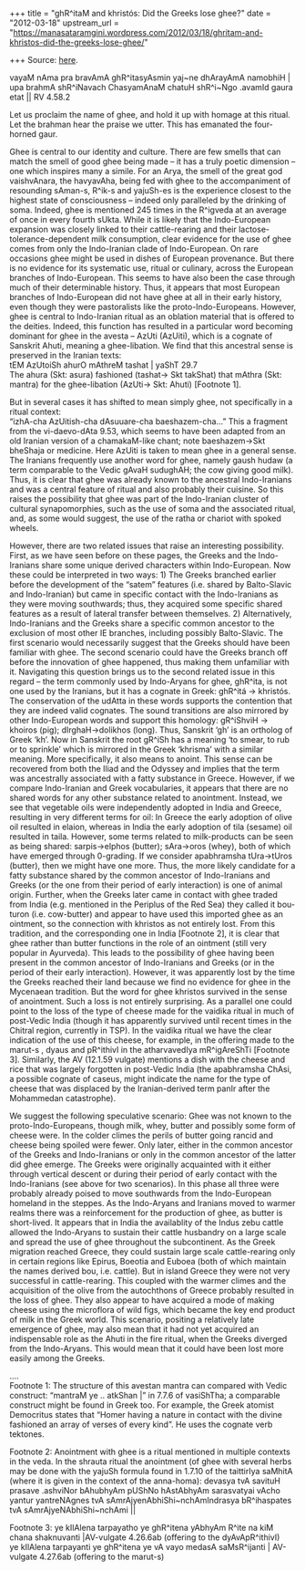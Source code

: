 +++
title = "ghR^itaM and khristós: Did the Greeks lose ghee?"
date = "2012-03-18"
upstream_url = "https://manasataramgini.wordpress.com/2012/03/18/ghritam-and-khristos-did-the-greeks-lose-ghee/"

+++
Source: [here](https://manasataramgini.wordpress.com/2012/03/18/ghritam-and-khristos-did-the-greeks-lose-ghee/).

vayaM nAma pra bravAmA ghR^itasyAsmin yaj\~ne dhArayAmA namobhiH \|  
upa brahmA shR^iNavach ChasyamAnaM chatuH shR^i\~Ngo .avamId gaura etat \|\| RV 4.58.2

Let us proclaim the name of ghee, and hold it up with homage at this ritual.  
Let the brahman hear the praise we utter. This has emanated the four-horned gaur.

Ghee is central to our identity and culture. There are few smells that can match the smell of good ghee being made – it has a truly poetic dimension – one which inspires many a simile. For an Arya, the smell of the great god vaishvAnara, the havyavAha, being fed with ghee to the accompaniment of resounding sAman-s, R^ik-s and yajuSh-es is the experience closest to the highest state of consciousness – indeed only paralleled by the drinking of soma. Indeed, ghee is mentioned 245 times in the R^igveda at an average of once in every fourth sUkta. While it is likely that the Indo-European expansion was closely linked to their cattle-rearing and their lactose-tolerance-dependent milk consumption, clear evidence for the use of ghee comes from only the Indo-Iranian clade of Indo-European. On rare occasions ghee might be used in dishes of European provenance. But there is no evidence for its systematic use, ritual or culinary, across the European branches of Indo-European. This seems to have also been the case through much of their determinable history. Thus, it appears that most European branches of Indo-European did not have ghee at all in their early history, even though they were pastoralists like the proto-Indo-Europeans. However, ghee is central to Indo-Iranian ritual as an oblation material that is offered to the deities. Indeed, this function has resulted in a particular word becoming dominant for ghee in the avesta – AzUti (AzUiti), which is a cognate of Sanskrit Ahuti, meaning a ghee-libation. We find that this ancestral sense is preserved in the Iranian texts:  
tEM AzUtoiSh ahurO mAthreM tashat \| yaShT 29.7  
The ahura (Skt: asura) fashioned (tashat-> Skt takShat) that mAthra
(Skt: mantra) for the ghee-libation (AzUti-> Skt: Ahuti) \[Footnote 1\].

But in several cases it has shifted to mean simply ghee, not specifically in a ritual context:  
“izhA-cha AzUitish-cha dAsuuare-cha baeshazem-cha…” This a fragment from the vi-daevo-dAta 9.53, which seems to have been adapted from an old Iranian version of a chamakaM-like chant; note baeshazem->Skt bheShaja or medicine. Here AzUiti is taken to mean ghee in a general sense. The Iranians frequently use another word for ghee, namely gaush hudaw (a term comparable to the Vedic gAvaH sudughAH; the cow giving good milk). Thus, it is clear that ghee was already known to the ancestral Indo-Iranians and was a central feature of ritual and also probably their cuisine. So this raises the possibility that ghee was part of the Indo-Iranian cluster of cultural synapomorphies, such as the use of soma and the associated ritual, and, as some would suggest, the use of the ratha or chariot with spoked wheels.

However, there are two related issues that raise an interesting possibility. First, as we have seen before on these pages, the Greeks and the Indo-Iranians share some unique derived characters within Indo-European. Now these could be interpreted in two ways: 1) The Greeks branched earlier before the development of the “satem” features (i.e. shared by Balto-Slavic and Indo-Iranian) but came in specific contact with the Indo-Iranians as they were moving southwards; thus, they acquired some specific shared features as a result of lateral transfer between themselves. 2) Alternatively, Indo-Iranians and the Greeks share a specific common ancestor to the exclusion of most other IE branches, including possibly Balto-Slavic. The first scenario would necessarily suggest that the Greeks should have been familiar with ghee. The second scenario could have the Greeks branch off before the innovation of ghee happened, thus making them unfamiliar with it. Navigating this question brings us to the second related issue in this regard – the term commonly used by Indo-Aryans for ghee, ghR^ita, is not one used by the Iranians, but it has a cognate in Greek: ghR^itá -> khristós. The conservation of the udAtta in these words supports the contention that they are indeed valid cognates. The sound transitions are also mirrored by other Indo-European words and support this homology: gR^iShviH -> khoiros
(pig); dIrghaH->dolikhos (long). Thus, Sanskrit ‘gh’ is an ortholog of
Greek ‘kh’. Now in Sanskrit the root gR^iSh has a meaning ‘to smear, to rub or to sprinkle’ which is mirrored in the Greek ‘khrisma’ with a similar meaning. More specifically, it also means to anoint. This sense can be recovered from both the Iliad and the Odyssey and implies that the term was ancestrally associated with a fatty substance in Greece. However, if we compare Indo-Iranian and Greek vocabularies, it appears that there are no shared words for any other substance related to anointment. Instead, we see that vegetable oils were independently adopted in India and Greece, resulting in very different terms for oil: In Greece the early adoption of olive oil resulted in elaion, whereas in India the early adoption of tila (sesame) oil resulted in taila. However, some terms related to milk-products can be seen as being shared: sarpis->elphos (butter); sAra->oros (whey), both of which have emerged through 0-grading. If we consider apabhramsha tUra->tUros
(butter), then we might have one more. Thus, the more likely candidate
for a fatty substance shared by the common ancestor of Indo-Iranians and Greeks (or the one from their period of early interaction) is one of animal origin. Further, when the Greeks later came in contact with ghee traded from India (e.g. mentioned in the Periplus of the Red Sea) they called it bou-turon (i.e. cow-butter) and appear to have used this imported ghee as an ointment, so the connection with khristos as not entirely lost. From this tradition, and the corresponding one in India \[Footnote 2\], it is clear that ghee rather than butter functions in the role of an ointment (still very popular in Ayurveda). This leads to the possibility of ghee having been present in the common ancestor of Indo-Iranians and Greeks (or in the period of their early interaction). However, it was apparently lost by the time the Greeks reached their land because we find no evidence for ghee in the Mycenaean tradition. But the word for ghee khristos survived in the sense of anointment. Such a loss is not entirely surprising. As a parallel one could point to the loss of the type of cheese made for the vaidika ritual in much of post-Vedic India (though it has apparently survived until recent times in the Chitral region, currently in TSP). In the vaidika ritual we have the clear indication of the use of this cheese, for example, in the offering made to the marut-s , dyaus and pR^ithivI in the atharvavedIya mR^igAreShTi \[Footnote 3\]. Similarly, the AV (12.1.59 vulgate) mentions a dish with the cheese and rice that was largely forgotten in post-Vedic India (the apabhramsha ChAsi, a possible cognate of caseus, might indicate the name for the type of cheese that was displaced by the Iranian-derived term panIr after the Mohammedan catastrophe).

We suggest the following speculative scenario: Ghee was not known to the proto-Indo-Europeans, though milk, whey, butter and possibly some form of cheese were. In the colder climes the perils of butter going rancid and cheese being spoiled were fewer. Only later, either in the common ancestor of the Greeks and Indo-Iranians or only in the common ancestor of the latter did ghee emerge. The Greeks were originally acquainted with it either through vertical descent or during their period of early contact with the Indo-Iranians (see above for two scenarios). In this phase all three were probably already poised to move southwards from the Indo-European homeland in the steppes. As the Indo-Aryans and Iranians moved to warmer realms there was a reinforcement for the production of ghee, as butter is short-lived. It appears that in India the availablity of the Indus zebu cattle allowed the Indo-Aryans to sustain their cattle husbandry on a large scale and spread the use of ghee throughout the subcontinent. As the Greek migration reached Greece, they could sustain large scale cattle-rearing only in certain regions like Epirus, Boeotia and Euboea (both of which maintain the names derived bou, i.e. cattle). But in island Greece they were not very successful in cattle-rearing. This coupled with the warmer climes and the acquisition of the olive from the autochthons of Greece probably resulted in the loss of ghee. They also appear to have acquired a mode of making cheese using the microflora of wild figs, which became the key end product of milk in the Greek world. This scenario, positing a relatively late emergence of ghee, may also mean that it had not yet acquired an indispensable role as the Ahuti in the fire ritual, when the Greeks diverged from the Indo-Aryans. This would mean that it could have been lost more easily among the Greeks.

….  
Footnote 1: The structure of this avestan mantra can compared with Vedic construct: “mantraM ye .. atkShan \|” in 7.7.6 of vasiShTha; a comparable construct might be found in Greek too. For example, the Greek atomist Democritus states that “Homer having a nature in contact with the divine fashioned an array of verses of every kind”. He uses the cognate verb tektones.

Footnote 2: Anointment with ghee is a ritual mentioned in multiple contexts in the veda. In the shrauta ritual the anointment (of ghee with several herbs may be done with the yajuSh formula found in 1.7.10 of the taittirIya saMhitA (where it is given in the context of the anna-homa): devasya tvA savituH prasave .ashviNor bAhubhyAm pUShNo hAstAbhyAm sarasvatyai vAcho yantur yantreNAgnes tvA sAmrAjyenAbhiShi\~nchAmIndrasya bR^ihaspates tvA sAmrAjyeNAbhiShi\~nchAmi \|\|

Footnote 3: ye kIlAlena tarpayatho ye ghR^itena yAbhyAm R^ite na kiM chana shaknuvanti \|AV-vulgate 4.26.6ab (offering to the dyAvApR^ithivI)  
ye kIlAlena tarpayanti ye ghR^itena ye vA vayo medasA saMsR^ijanti \| AV-vulgate 4.27.6ab (offering to the marut-s)

